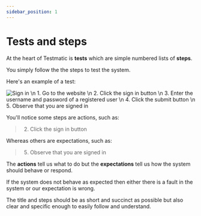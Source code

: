 ```yaml
---
sidebar_position: 1
---
```


# Tests and steps

At the heart of Testmatic is **tests** which are simple numbered lists of **steps**.

You simply follow the the steps to test the system.

Here's an example of a test:

![Sign in \n 1. Go to the website \n 2. Click the sign in button \n 3. Enter the username and password of a registered user \n 4. Click the submit button \n 5. Observe that you are signed in](/docs/concepts/tests_and_steps/test_example.svg)

<!--
**Sign in**

1. Go to the website
2. Click the sign in button
3. Enter the username and password of a registered user
4. Click the submit button
5. Observe that you are signed in
-->

You'll notice some steps are actions, such as:

> 2. Click the sign in button

Whereas others are expectations, such as:

> 5. Observe that you are signed in

The **actions** tell us what to do but the **expectations** tell us how the system should behave or respond.

If the system does not behave as expected then either there is a fault in the system or our expectation is wrong.

The title and steps should be as short and succinct as possible but also clear and specific enough to easily follow and understand.